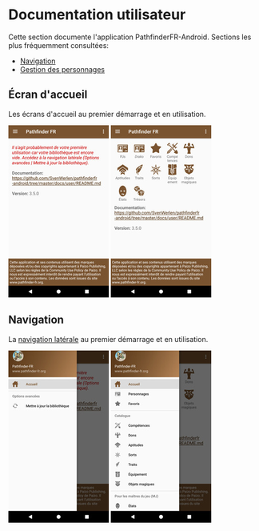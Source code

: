 # Documentation utilisateur

Cette section documente l'application PathfinderFR-Android. 
Sections les plus fréquemment consultées:
* [Navigation](./navigation)
* [Gestion des personnages](./character/character.md)


## Écran d'accueil

Les écrans d'accueil au premier démarrage et en utilisation.

<a href="../images/welcome-first-time.png"><img src="../images/welcome-first-time_small.jpg" title="Écran d'accueil (premier démarrage)"/></a>
<a href="../images/welcome.png"><img src="../images/welcome_small.jpg" title="Écran d'accueil"/></a>

 ## Navigation

La [navigation latérale](./navigation) au premier démarrage et en utilisation.

<a href="../images/navigation-first-time.png/"><img src="../images/navigation-first-time_small.jpg" title="Navigation (premier démarrage)"/></a>
<a href="../images/navigation.png"><img src="../images/navigation_small.jpg" title="Écran d'accueil"/></a>

